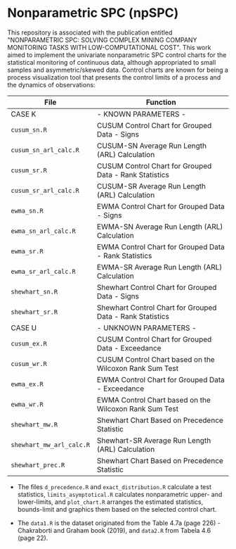 # Nonparametric SPC (npSPC)

This repository is associated with the publication entitled "NONPARAMETRIC SPC: SOLVING COMPLEX MINING COMPANY MONITORING TASKS WITH LOW-COMPUTATIONAL COST". This work aimed to implement the univariate nonparametric SPC control charts for the statistical monitoring of continuous data, although appropriated to small samples and asymmetric/skewed data. Control charts are known for being a process visualization tool that presents the control limits of a process and the dynamics of observations:

| File | Function | 
| --- | --- |
| CASE K | - KNOWN PARAMETERS - |
| `cusum_sn.R` | CUSUM Control Chart for Grouped Data - Signs |
| `cusum_sn_arl_calc.R` | CUSUM-SN Average Run Length (ARL) Calculation |
| `cusum_sr.R` | CUSUM Control Chart for Grouped Data - Rank Statistics |
| `cusum_sr_arl_calc.R` | CUSUM-SR Average Run Length (ARL) Calculation |
| `ewma_sn.R` | EWMA Control Chart for Grouped Data - Signs |
| `ewma_sn_arl_calc.R` | EWMA-SN Average Run Length (ARL) Calculation |
| `ewma_sr.R` | EWMA Control Chart for Grouped Data - Rank Statistics |
| `ewma_sr_arl_calc.R` | EWMA-SR Average Run Length (ARL) Calculation |
| `shewhart_sn.R` | Shewhart Control Chart for Grouped Data - Signs |
| `shewhart_sr.R` | Shewhart Control Chart for Grouped Data - Rank Statistics |
| CASE U | - UNKNOWN PARAMETERS - |
| `cusum_ex.R` | CUSUM Control Chart for Grouped Data - Exceedance | 
| `cusum_wr.R` | CUSUM Control Chart based on the Wilcoxon Rank Sum Test |
| `ewma_ex.R` | EWMA Control Chart for Grouped Data - Exceedance | 
| `ewma_wr.R` | EWMA Control Chart based on the Wilcoxon Rank Sum Test |
| `shewhart_mw.R` | Shewhart Chart Based on Precedence Statistic |
| `shewhart_mw_arl_calc.R` | Shewhart-SR Average Run Length (ARL) Calculation |
| `shewhart_prec.R` | Shewhart Chart Based on Precedence Statistic |

- The files `d_precedence.R` and `exact_distribution.R` calculate a test statistics, `limits_asymptotical.R` calculates nonparametric upper- and lower-limits, and `plot_chart.R` arranges the estimated statistics, bounds-limit and graphics them based on the selected control chart.

- The `data1.R` is the dataset originated from the Table 4.7a (page 226) - Chakraborti and Graham book (2019), and `data2.R` from Tabela 4.6 (page 22).
